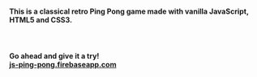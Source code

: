 #### This is a classical retro <strong>Ping Pong</strong> game made with vanilla JavaScript, HTML5 and CSS3.
<br>

#### Go ahead and give it a try! <br> [js-ping-pong.firebaseapp.com](https://js-ping-pong.firebaseapp.com)
